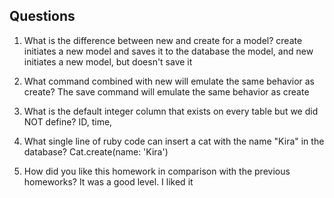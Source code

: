 ## Questions

1. What is the difference between new and create for a model?
	create initiates a new model and saves it to the database the model, and new initiates a new model, but doesn't save it

2. What command combined with new will emulate the same behavior as create?
	The save command will emulate the same behavior as create

3. What is the default integer column that exists on every table but we did NOT define?
	ID, time, 

4. What single line of ruby code can insert a cat with the name "Kira" in the database?
	Cat.create(name: 'Kira')

5. How did you like this homework in comparison with the previous homeworks?
	It was a good level. I liked it
